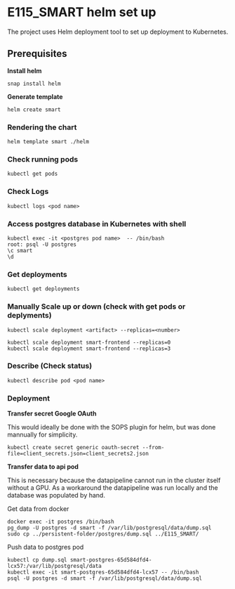 # E115_SMART helm set up
The project uses Helm deployment tool to set up deployment to Kubernetes.

## Prerequisites

**Install helm**
```
snap install helm
```

**Generate template**
```
helm create smart
```

### Rendering the chart
```
helm template smart ./helm
```

### Check running pods
```
kubectl get pods
```
### Check Logs
```
kubectl logs <pod name>
```

### Access postgres database in Kubernetes with shell
```
kubectl exec -it <postgres pod name>  -- /bin/bash
root: psql -U postgres
\c smart
\d
```
### Get deployments
```
kubectl get deployments
```

### Manually Scale up or down (check with get pods or deplyments)
```
kubectl scale deployment <artifact> --replicas=<number>

kubectl scale deployment smart-frontend --replicas=0
kubectl scale deployment smart-frontend --replicas=3
```

### Describe (Check status)
```
kubectl describe pod <pod name>
```



### Deployment

**Transfer secret Google OAuth**

This would ideally be done with the SOPS plugin for helm, but was done mannually for simplicity.

```
kubectl create secret generic oauth-secret --from-file=client_secrets.json=client_secrets2.json
```

**Transfer data to api pod**

This is necessary because the datapipeline cannot run in the cluster itself without a GPU.
As a workaround the datapipeline was run locally and the database was populated by hand.

Get data from docker
```
docker exec -it postgres /bin/bash
pg_dump -U postgres -d smart -f /var/lib/postgresql/data/dump.sql
sudo cp ../persistent-folder/postgres/dump.sql ../E115_SMART/
```

Push data to postgres pod
```
kubectl cp dump.sql smart-postgres-65d584dfd4-lcx57:/var/lib/postgresql/data
kubectl exec -it smart-postgres-65d584dfd4-lcx57 -- /bin/bash
psql -U postgres -d smart -f /var/lib/postgresql/data/dump.sql
```
